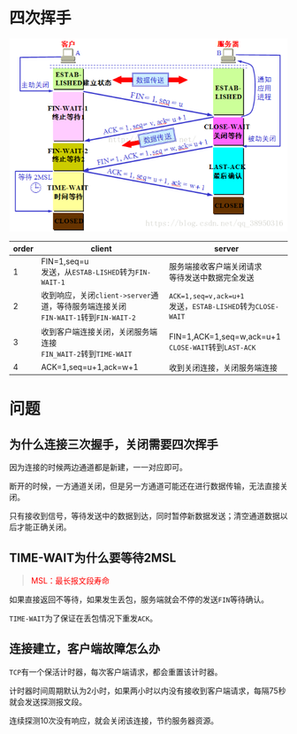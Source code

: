 # 四次挥手

![img](../.imgs/bye4)

| order | client                                                       | server                                                       |
| ----- | ------------------------------------------------------------ | ------------------------------------------------------------ |
| 1     | FIN=1,seq=u<br />发送，从``ESTAB-LISHED``转为``FIN-WAIT-1``  | 服务端接收客户端关闭请求<br />等待发送中数据完全发送         |
| 2     | 收到响应，关闭``client->server``通道，等待服务端连接关闭<br />``FIN-WAIT-1``转到``FIN-WAIT-2`` | ``ACK=1,seq=v,ack=u+1``<br />发送，``ESTAB-LISHED``转为``CLOSE-WAIT`` |
| 3     | 收到客户端连接关闭，关闭服务端连接<br />``FIN_WAIT-2``转到``TIME-WAIT`` | FIN=1,ACK=1,seq=w,ack=u+1<br />``CLOSE-WAIT``转到``LAST-ACK`` |
| 4     | ACK=1,seq=u+1,ack=w+1                                        | 收到关闭连接，关闭服务端连接                                 |

# 问题

## 为什么连接三次握手，关闭需要四次挥手

因为连接的时候两边通道都是新建，一一对应即可。

断开的时候，一方通道关闭，但是另一方通道可能还在进行数据传输，无法直接关闭。

只有接收到信号，等待发送中的数据到达，同时暂停新数据发送；清空通道数据以后才能正确关闭。

## TIME-WAIT为什么要等待2MSL

> <font color='red'>MSL：最长报文段寿命</font>

如果直接返回不等待，如果发生丢包，服务端就会不停的发送``FIN``等待确认。

``TIME-WAIT``为了保证在丢包情况下重发``ACK``。

## 连接建立，客户端故障怎么办

``TCP``有一个保活计时器，每次客户端请求，都会重置该计时器。

计时器时间周期默认为2小时，如果两小时以内没有接收到客户端请求，每隔75秒就会发送探测报文段。

连续探测10次没有响应，就会关闭该连接，节约服务器资源。